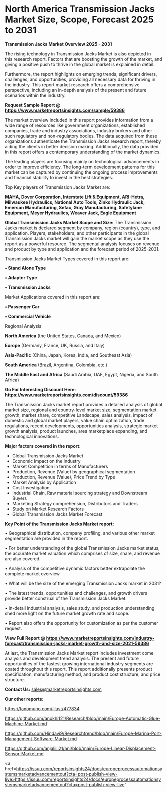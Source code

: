# North America Transmission Jacks Market Size, Scope, Forecast 2025 to 2031

<Strong> Transmission Jacks Market Overview 2025 - 2031</strong>

The rising technology in Transmission Jacks Market is also depicted in this research report. Factors that are boosting the growth of the market, and giving a positive push to thrive in the global market is explained in detail.

Furthermore, the report highlights on emerging trends, significant drivers, challenges, and opportunities, providing all necessary data for thriving in the industry. This report market research offers a comprehensive perspective, including an in-depth analysis of the present and future scenarios within the industry.

<strong>Request Sample Report @ <a href=https://www.marketreportsinsights.com/sample/59386>https://www.marketreportsinsights.com/sample/59386</a></strong>

The market overview included in this report provides information from a wide range of resources like government organizations, established companies, trade and industry associations, industry brokers and other such regulatory and non-regulatory bodies. The data acquired from these organizations authenticate the Transmission Jacks research report, thereby aiding the clients in better decision making. Additionally, the data provided in this report offers a contemporary understanding of the market dynamics.

The leading players are focusing mainly on technological advancements in order to improve efficiency. The long-term development patterns for this market can be captured by continuing the ongoing process improvements and financial stability to invest in the best strategies.

Top Key players of Transmission Jacks Market are:

<strong>MAHA, Dover Corporation, Interstate Lift & Equipment, ARI-Hetra, Milwaukee Hydraulics, National Auto Tools, Zinko Hydraulic Jack, Emerson Manufacturing, Sefac, Gray Manufacturing, Safetylane Equipment, Meyer Hydraulics, Weaver Jack, Eagle Equipment</strong>

<strong><b>Global Transmission Jacks Market Scope and Size:</b></strong>
The Transmission Jacks market is declared segment by company, region (country), type, and application. Players, stakeholders, and other participants in the global Transmission Jacks market will gain the market scope as they use the report as a powerful resource. The segmental analysis focuses on revenue and product by type and application and the forecast period of 2025-2031.

Transmission Jacks Market Types covered in this report are:

<strong>• Stand Alone Type

• Adapter Type 

• Transmission Jacks</strong>

Market Applications covered in this report are:

<strong>• Passenger Car

• Commercial Vehicle</strong> 

Regional Analysis

<strong>North America</strong> (the United States, Canada, and Mexico)

<strong>Europe</strong> (Germany, France, UK, Russia, and Italy)

<strong>Asia-Pacific</strong> (China, Japan, Korea, India, and Southeast Asia)

<strong>South America</strong> (Brazil, Argentina, Colombia, etc.)

<strong>The Middle East and Africa</strong> (Saudi Arabia, UAE, Egypt, Nigeria, and South Africa)

<strong>Go For Interesting Discount Here: <a href=https://www.marketreportsinsights.com/discount/59386>https://www.marketreportsinsights.com/discount/59386</a></strong>

The Transmission Jacks market report provides a detailed analysis of global market size, regional and country-level market size, segmentation market growth, market share, competitive Landscape, sales analysis, impact of domestic and global market players, value chain optimization, trade regulations, recent developments, opportunities analysis, strategic market growth analysis, product launches, area marketplace expanding, and technological innovations.

<strong><b>Major factors covered in the report:</b></strong>
<ul>
  <li>Global Transmission Jacks Market </li>
  <li>Economic Impact on the Industry</li>
  <li>Market Competition in terms of Manufacturers</li>
  <li>Production, Revenue (Value) by geographical segmentation</li>
  <li>Production, Revenue (Value), Price Trend by Type</li>
  <li>Market Analysis by Application</li>
  <li>Cost Investigation</li>
  <li>Industrial Chain, Raw material sourcing strategy and Downstream Buyers</li>
  <li>Marketing Strategy comprehension, Distributors and Traders</li>
  <li>Study on Market Research Factors</li>
  <li>Global Transmission Jacks Market Forecast</li>
</ul>

<strong><b>Key Point of the Transmission Jacks Market report:</b></strong>

• Geographical distribution, company profiling, and various other market segmentation are provided in the report.

• For better understanding of the global Transmission Jacks market status, the accurate market valuation which comprises of size, share, and revenue are also covered.

• Analysis of the competitive dynamic factors better extrapolate the complete market overview

• What will be the size of the emerging Transmission Jacks market in 2031?

• The latest trends, opportunities and challenges, and growth drivers provide better construal of the Transmission Jacks Market.

• In-detail industrial analysis, sales study, and production understanding shed more light on the future market growth rate and scope.

• Report also offers the opportunity for customization as per the customer request.

<strong><b>View Full Report @ <a href=https://www.marketreportsinsights.com/industry-forecast/transmission-jacks-market-growth-and-size-2021-59386>https://www.marketreportsinsights.com/industry-forecast/transmission-jacks-market-growth-and-size-2021-59386</a></b></strong>


At last, the Transmission Jacks Market report includes investment come analysis and development trend analysis. The present and future opportunities of the fastest growing international industry segments are coated throughout this report. This report additionally presents product specification, manufacturing method, and product cost structure, and price structure.

<strong>Contact Us:</strong>
sales@marketreportsinsights.com

<strong>Our other reports:</strong>

<a href=https://tanomuno.com/illust/477834>https://tanomuno.com/illust/477834</a>

<a href=https://github.com/anokhi121/Research/blob/main/Europe-Automatic-Glue-Machine-Market.md>https://github.com/anokhi121/Research/blob/main/Europe-Automatic-Glue-Machine-Market.md</a>

<a href=https://github.com/Hindavi9/Researchtrend/blob/main/Europe-Marina-Port-Management-Software-Market.md>https://github.com/Hindavi9/Researchtrend/blob/main/Europe-Marina-Port-Management-Software-Market.md</a>

<a href=https://github.com/anjaliiii21/ani/blob/main/Europe-Linear-Displacement-Sensor-Market.md>https://github.com/anjaliiii21/ani/blob/main/Europe-Linear-Displacement-Sensor-Market.md</a>

<a href=https://issuu.com/reportsinsights24/docs/europeprocessautomationsystemsmarketadvancementout?cta=post-publish-view-live>https://issuu.com/reportsinsights24/docs/europeprocessautomationsystemsmarketadvancementout?cta=post-publish-view-live</a>"
